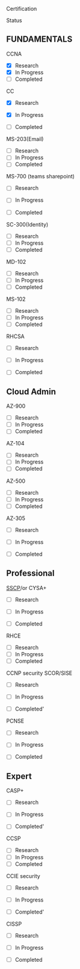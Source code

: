 

Certification

Status

## FUNDAMENTALS


CCNA

- [x] Research
- [x] In Progress
- [ ] Completed

CC
- [x] Research
- [x] In Progress
- [ ] Completed


MS-203(Email)
- [ ] Research
- [ ] In Progress
- [ ] Completed

MS-700 (teams sharepoint)
- [ ] Research
- [ ] In Progress
- [ ] Completed


SC-300(Identity)
- [ ] Research
- [ ] In Progress
- [ ] Completed

MD-102
- [ ] Research
- [ ] In Progress
- [ ] Completed

MS-102

- [ ] Research
- [ ] In Progress
- [ ] Completed

RHCSA
- [ ] Research
- [ ] In Progress
- [ ] Completed


## Cloud Admin 


AZ-900
- [ ] Research
- [ ] In Progress
- [ ] Completed

AZ-104
- [ ] Research
- [ ] In Progress
- [ ] Completed

AZ-500
- [ ] Research
- [ ] In Progress
- [ ] Completed

AZ-305
- [ ] Research
- [ ] In Progress
- [ ] Completed


## Professional

[SSCP](https://www.isc2.org/Certifications/SSCP)/or CYSA+
- [ ] Research
- [ ] In Progress
- [ ] Completed


RHCE
- [ ] Research
- [ ] In Progress
- [ ] Completed

CCNP security SCOR/SISE

- [ ] Research
- [ ] In Progress
- [ ] Completed'


PCNSE
- [ ] Research
- [ ] In Progress
- [ ] Completed





## Expert

CASP+
- [ ] Research
- [ ] In Progress
- [ ] Completed'


CCSP
- [ ] Research
- [ ] In Progress
- [ ] Completed

CCIE security

- [ ] Research
- [ ] In Progress
- [ ] Completed'


CISSP
- [ ] Research
- [ ] In Progress
- [ ] Completed




